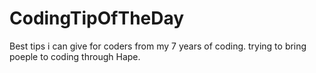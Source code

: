 # CodingTipOfTheDay

Best tips i can give for coders from
my 7 years of coding. 
trying to bring poeple to coding through Hape.
